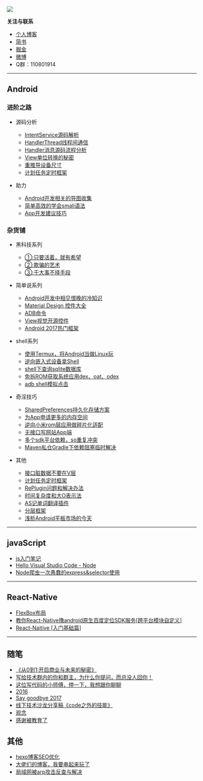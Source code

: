 
![](./img/title.png)


**关注与联系**

- [个人博客](http://www.dajipai.cc)
- [简书](http://www.jianshu.com/u/abc8086489c7)
- [掘金](https://juejin.im/user/58c25a5b2f301e006bb0552c)
- [微博](http://weibo.com/u/6385929462)
- Q群：110801914


---

## Android

 ### 进阶之路
 
* 源码分析
  * [IntentService源码解析](http://www.dajipai.cc/archives/9e86a7ad.html)
  * [HandlerThread线程间通信](http://www.dajipai.cc/archives/afceb456.html)
  * [Handler消息源码流程分析](http://www.dajipai.cc/archives/f6d6c129.html)
  * [View单位转换的秘密](http://www.dajipai.cc/archives/46c1909.html)
  * [重推导设备尺寸](http://www.dajipai.cc/archives/1abfe67d.html)
  * [计划任务定时框架](http://dajipai.cc/archives/a9dda310.html)

* 助力
  * [Android开发相关的导图收集](http://www.dajipai.cc/archives/f213acdb.html)
  * [简单高效的学会smali语法](http://www.dajipai.cc/archives/9fdc7db.html)
  * [App开发建议技巧](http://www.dajipai.cc/archives/df2843c0.html)

 ### 杂货铺

* 黑科技系列

  * [①:只要活着，就有希望](http://www.dajipai.cc/archives/4f0f8e78.html)
  * [②:欺骗的艺术](http://www.dajipai.cc/archives/8a7f75e7.html)
  * [③:干大事不择手段](http://www.dajipai.cc/archives/dfc93914.html)

* 简单说系列

  * [Android开发中相见恨晚的冷知识](http://www.dajipai.cc/archives/fd5d316d.html)
  * [Material Design 控件大全](http://www.jianshu.com/p/4aaf04749f16)
  * [ADB命令](http://www.dajipai.cc/archives/6c35d185.html)
  * [View视觉开源控件](http://www.jianshu.com/p/30909296ac01)
  * [Android 2017热门框架](http://www.jianshu.com/p/9d65b6eb28fe)

* shell系列
  - [使用Termux，将Android当做Linux玩](http://www.dajipai.cc/archives/a748e934.html)
  - [逆向嵌入式设备拿Shell](http://www.dajipai.cc/archives/d08afece.html)
  - [shell下查询sqlite数据库](http://www.dajipai.cc/archives/ea8ae16c.html)
  - [免拆ROM获取系统应用dex、oat、odex](http://www.dajipai.cc/archives/7cf1aebb.html)
  - [adb shell模拟点击](http://www.dajipai.cc/archives/73f054ba.html)

* 奇淫技巧
  - [SharedPreferences持久化存储方案](http://www.dajipai.cc/archives/64ea64f2.html)
  - [为App申请更多的内存空间](http://www.dajipai.cc/archives/4cc65c41.html)
  - [逆向小米rom层应用做碎片化适配](http://www.dajipai.cc/archives/1a0307d1.html)
  - [无接口写网站App端](http://www.dajipai.cc/archives/aa7f67b7.html)
  - [多个sdk平台依赖，so重复冲突](http://www.dajipai.cc/archives/cf888d61.html)
  - [Maven私仓Gradle下依赖阻塞临时解决](http://www.dajipai.cc/archives/51430a0e.html)

* 其他
  - [接口脏数据不要在V层](http://www.dajipai.cc/archives/9e832a56.html)
  - [计划任务定时框架](http://dajipai.cc/archives/a9dda310.html)
  - [RePlugin问题和解决办法](http://www.dajipai.cc/archives/dfa370cf.html)
  - [时间复杂度和大O表示法](http://www.dajipai.cc/archives/2bce0d61.html)
  - [AS记单词翻译插件](http://www.dajipai.cc/archives/aee243ac.html)
  - [分层框架](http://www.dajipai.cc/archives/dd694c2c.html)
  - [浅析Android平板市场的今天](http://www.dajipai.cc/archives/572de294.html)

---

## javaScript

- [js入门笔记](http://www.jianshu.com/p/e8194f52bf13)
- [Hello Visual Studio Code - Node](http://www.dajipai.cc/archives/803dcc0.html)
- [Node爬虫一次愚蠢的express&selector使用](http://www.dajipai.cc/archives/3d72a6b2.html)



---
## React-Native

- [FlexBox布局](http://www.dajipai.cc/archives/e8998065.html)
- [教你React-Native撸android原生百度定位SDK服务[跨平台模块自定义]](http://www.dajipai.cc/archives/58cfb872.html)
- [React-Naitive [入门基础篇]](http://www.dajipai.cc/archives/1099feff.html)

---
 ## 随笔

- [《从0到1:开启商业与未来的秘密》](http://www.dajipai.cc/archives/1d76c68f.html)
- [写给技术群内的你和群主，为什么你提问，而总没人回你！](http://www.dajipai.cc/archives/baae41ed.html)
- [这位写代码的小师傅，停一下，我想跟你聊聊](http://www.dajipai.cc/archives/4300e823.html)
- [2016](http://www.dajipai.cc/archives/6bab0cfe.html)
- [Say goodbye 2017](http://www.dajipai.cc/archives/cd4232c0.html)
- [线下技术沙龙分享稿《code之外的技能》](http://www.dajipai.cc/archives/3903596e.html)
- [观念](http://www.dajipai.cc/archives/b9fde245.html)
- [感谢被教育了](http://www.dajipai.cc/archives/95d21ebb.html)

## 其他

- [hexo博客SEO优化](http://dajipai.cc/archives/ec8af0f7.html)
- [大佬们的博客，我要串起来玩了](http://www.dajipai.cc/archives/4fd5e7fe.html)
- [局域网被arp攻击反查与解决](http://www.dajipai.cc/archives/569b6918.html)
